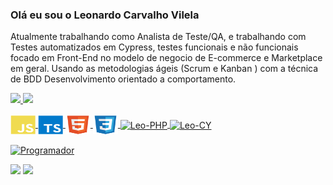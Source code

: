  ### Olá eu sou o Leonardo Carvalho Vilela

Atualmente trabalhando como Analista de Teste/QA, e trabalhando com Testes automatizados em Cypress, testes funcionais e não funcionais focado em Front-End  no modelo de negocio de E-commerce e Marketplace em geral.
Usando as metodologias ágeis (Scrum e Kanban ) com a técnica de BDD Desenvolvimento orientado a comportamento.

 <div>
  <a href="https://github.com/leonardovilela100">
  <img height="190em" src="https://github-readme-stats.vercel.app/api?username=leonardovilela100&show_icons=true&theme=dark&include_all_commits=true&count_private=true"/>
  <img height="190em" src="https://github-readme-stats.vercel.app/api/top-langs/?username=leonardovilela100&layout=compact&langs_count=7&theme=dark"/>
</div>

 
 <div style="display: inline_block"><br>
	<img align="center" alt="Leo-Js" height="30" width="40" src="https://raw.githubusercontent.com/devicons/devicon/master/icons/javascript/javascript-plain.svg">
	<img align="center" alt="Leo-Ts" height="30" width="40" src="https://raw.githubusercontent.com/devicons/devicon/master/icons/typescript/typescript-plain.svg">
	<img align="center" alt="Leo-HTML" height="30" width="40" src="https://raw.githubusercontent.com/devicons/devicon/master/icons/html5/html5-original.svg">
	<img align="center" alt="Leo-CSS" height="30" width="40" src="https://raw.githubusercontent.com/devicons/devicon/master/icons/css3/css3-original.svg">
	<img align="center" alt="Leo-PHP" height="30" width="40" src="https://user-images.githubusercontent.com/61808858/159625467-e645eaff-baf9-42ef-8b23-eab60214ce6f.svg">
	<img align="center" alt="Leo-CY" height="30" width="40" src="https://raw.githubusercontent.com/leonardovilela100/php/c5e915f46982f4a0af48aad70389eab940b0f2c6/php.svg">
 
  </div>

<br>

<img alt="Programador" src="https://anatomia-papel-e-caneta.com/wp-content/uploads/2019/06/programador.gif" height="300" width="300">

<br>

<div>
	
  <a href = "mailto:leovilela100@gmail.com"><img src="https://img.shields.io/badge/Gmail-D14836?style=for-the-badge&logo=gmail&logoColor=white" target="_blank"></a>
  <a href="https://www.linkedin.com/in/leonardo-carvalho-vilela/" target="_blank"><img src="https://img.shields.io/badge/-LinkedIn-%230077B5?style=for-the-badge&logo=linkedin&logoColor=white" target="_blank"></a> 

 </div>
